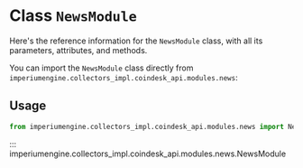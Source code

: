 # Class `NewsModule`

Here's the reference information for the `NewsModule` class, with all its parameters, attributes, and methods.

You can import the `NewsModule` class directly from `imperiumengine.collectors_impl.coindesk_api.modules.news`:

## Usage

```python
from imperiumengine.collectors_impl.coindesk_api.modules.news import NewsModule
```

::: imperiumengine.collectors_impl.coindesk_api.modules.news.NewsModule